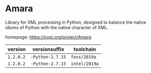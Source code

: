 # Amara

Library for XML processing in Python, designed to balance the native idioms of Python  with the native character of XML.

*homepage*: <https://pypi.org/project/Amara>

version | versionsuffix | toolchain
--------|---------------|----------
``1.2.0.2`` | ``-Python-2.7.15`` | ``foss/2019a``
``1.2.0.2`` | ``-Python-2.7.15`` | ``intel/2019a``
